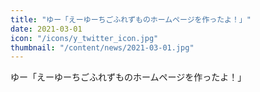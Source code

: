 ```yaml
---
title: "ゆー「えーゆーちごふれずものホームページを作ったよ！」"
date: 2021-03-01
icon: "/icons/y_twitter_icon.jpg"
thumbnail: "/content/news/2021-03-01.jpg"
---
```


ゆー「えーゆーちごふれずものホームページを作ったよ！」
